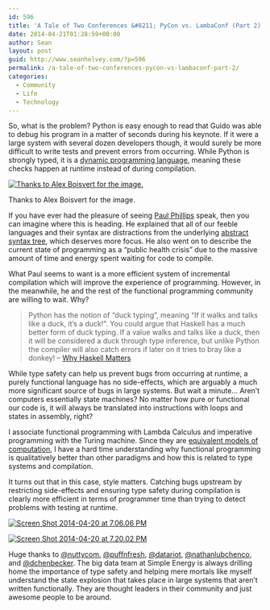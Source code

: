 ```yaml
---
id: 596
title: 'A Tale of Two Conferences &#8211; PyCon vs. LambaConf (Part 2)'
date: 2014-04-21T01:28:59+00:00
author: Sean
layout: post
guid: http://www.seanhelvey.com/?p=596
permalink: /a-tale-of-two-conferences-pycon-vs-lambaconf-part-2/
categories:
  - Community
  - Life
  - Technology
---
```

So, what is the problem? Python is easy enough to read that Guido was able to debug his program in a matter of seconds during his keynote. If it were a large system with several dozen developers though, it would surely be more difficult to write tests and prevent errors from occurring. While Python is strongly typed, it is a <a title="dynamic programming language" href="http://en.wikipedia.org/wiki/Dynamic_programming_language" target="_blank">dynamic programming language</a>, meaning these checks happen at runtime instead of during compilation.

<div id="attachment_598" style="width: 310px" class="wp-caption aligncenter">
  <a href="https://twitter.com/boia01/status/457517653582557185/photo/1"><img class="wp-image-598 size-medium" src="/assets/images/seanhelvey/2014/04/Screen-Shot-2014-04-20-at-11.07.20-AM-300x227.png" alt="Thanks to Alex Boisvert for the image." width="300" height="227" srcset="/assets/images/seanhelvey/2014/04/Screen-Shot-2014-04-20-at-11.07.20-AM-300x227.png 300w, /assets/images/seanhelvey/2014/04/Screen-Shot-2014-04-20-at-11.07.20-AM.png 907w" sizes="(max-width: 300px) 100vw, 300px" /></a>

  <p class="wp-caption-text">
    Thanks to Alex Boisvert for the image.
  </p>
</div>

If you have ever had the pleasure of seeing <a title="Paul Phillips" href="https://twitter.com/extempore2" target="_blank">Paul Phillips</a> speak, then you can imagine where this is heading. He explained that all of our feeble languages and their syntax are distractions from the underlying <a title="abstract syntax tree" href="http://en.wikipedia.org/wiki/Abstract_syntax_tree" target="_blank">abstract syntax tree</a>, which deserves more focus. He also went on to describe the current state of programming as a &#8220;public health crisis&#8221; due to the massive amount of time and energy spent waiting for code to compile.

What Paul seems to want is a more efficient system of incremental compilation which will improve the experience of programming. However, in the meanwhile, he and the rest of the functional programming community are willing to wait. Why?

> Python has the notion of &#8220;duck typing&#8221;, meaning &#8220;If it walks and talks like a duck, it&#8217;s a duck!&#8221;. You could argue that Haskell has a much better form of duck typing. If a value walks and talks like a duck, then it will be considered a duck through type inference, but unlike Python the compiler will also catch errors if later on it tries to bray like a donkey! &#8211; <a title="Why Haskell matters" href="http://www.haskell.org/haskellwiki/Why_Haskell_matters" target="_blank">Why Haskell Matters</a>

While type safety can help us prevent bugs from occurring at runtime, a purely functional language has no side-effects, which are arguably a much more significant source of bugs in large systems. But wait a minute&#8230; Aren&#8217;t computers essentially state machines? No matter how pure or functional our code is, it will always be translated into instructions with loops and states in assembly, right?

I associate functional programming with Lambda Calculus and imperative programming with the Turing machine. Since they are <a title="equivalent models of computation" href="http://en.wikipedia.org/wiki/Church%E2%80%93Turing_thesis" target="_blank">equivalent models of computation</a>, I have a hard time understanding why functional programming is qualitatively better than other paradigms and how this is related to type systems and compilation.

It turns out that in this case, style matters. Catching bugs upstream by restricting side-effects and ensuring type safety during compilation is clearly more efficient in terms of programmer time than trying to detect problems with testing at runtime.

[<img class="aligncenter wp-image-629" src="/assets/images/seanhelvey/2014/04/Screen-Shot-2014-04-20-at-7.06.06-PM.png" alt="Screen Shot 2014-04-20 at 7.06.06 PM" width="500" height="91" srcset="/assets/images/seanhelvey/2014/04/Screen-Shot-2014-04-20-at-7.06.06-PM.png 729w, /assets/images/seanhelvey/2014/04/Screen-Shot-2014-04-20-at-7.06.06-PM-300x54.png 300w" sizes="(max-width: 500px) 100vw, 500px" />](/assets/images/seanhelvey/2014/04/Screen-Shot-2014-04-20-at-7.06.06-PM.png)

[<img class="aligncenter wp-image-639" src="/assets/images/seanhelvey/2014/04/Screen-Shot-2014-04-20-at-7.20.02-PM.png" alt="Screen Shot 2014-04-20 at 7.20.02 PM" width="500" height="86" srcset="/assets/images/seanhelvey/2014/04/Screen-Shot-2014-04-20-at-7.20.02-PM.png 707w, /assets/images/seanhelvey/2014/04/Screen-Shot-2014-04-20-at-7.20.02-PM-300x51.png 300w" sizes="(max-width: 500px) 100vw, 500px" />](/assets/images/seanhelvey/2014/04/Screen-Shot-2014-04-20-at-7.20.02-PM.png)

Huge thanks to <a title="@nuttycom" href="https://twitter.com/nuttycom" target="_blank">@nuttycom</a>, <a title="@puffnfresh" href="https://twitter.com/puffnfresh" target="_blank">@puffnfresh</a>, <a title="@DataRiot" href="https://twitter.com/DataRiot" target="_blank">@datariot</a>, <a title="@NathanLubchenco" href="https://twitter.com/NathanLubchenco" target="_blank">@nathanlubchenco</a>, and <a title="@dchenbecker" href="https://twitter.com/dchenbecker" target="_blank">@dchenbecker</a>. The big data team at Simple Energy is always drilling home the importance of type safety and helping mere mortals like myself understand the state explosion that takes place in large systems that aren&#8217;t written functionally. They are thought leaders in their community and just awesome people to be around.

&nbsp;